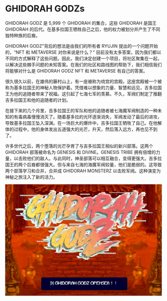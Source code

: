 # GHIDORAH GODZs

GHIDORAH GODZ 是 5,999 个 GHIDORAH 的集合，这些 GHIDORAH 是国王 GHIDORAH 的后代。在基多拉国王牺牲自己之后，他的权力被划分并产生了不同独特种族的后裔。 

GHIDORAH GODZ”背后的想法是由我们的所有者 RYUJIN 提出的一个问题开始的，“NFT 和 METAVERSE 对你来说是什么？” 目前没有太多答案，因为我们都以不同的方式解释了这些问题。因此，我们决定创建一个项目，将社区聚集在一起，以解决这些棘手问题的未知答案。在我们的社区和路线图的帮助下，我们相信我们将能够对什么是 GHIDORAH GODZ NFT 和 METAVERSE 有自己的答案。

很久很久以前，在雄伟的藤村山上，有一座被称为琉宫的宫殿。这座宫殿被一个被称为基多拉国王的神秘人物保护着。凭借难以想象的力量、智慧和远见，吉多拉国王为他的追随者带来了祝福。这引起了七海七军的羡慕。不久，军阀们制定了推翻吉多拉国王和他的追随者的计划。

在接下来的几个月里，吉多拉国王的军队和他的追随者被七海魔军阀制造的一种未知的有毒病毒慢慢消灭了。随着基多拉的光环逐渐消失，军阀发动了最后的进攻，导致基多拉国王坠入深渊。在一场巨大的爆炸中，吉多拉国王牺牲了自己。在他解体的过程中，他的身体发出五道强大的光芒，升天，然后落入远方，再也见不到了。

 

许多世代之后，两个堕落的光芒孕育了与吉多拉国王相似的新兴部落。这两个 GHIDORAH 部落被命名为 GENESIS 和 DIVINE。GENESIS TRIBE 拥有倍增的力量，以击败他们的敌人。与此同时，神圣部落可以相互融合，变得更强大。吉多拉国王的两个后裔都很强大。但与来自七海的海魔军阀较量，他们是脆弱的。这导致两个部落学习和合并，合并成 GHIDORAH MONSTERZ 以击败军阀。这种演变为神秘之旅注入了新的活力。

![game](1661501818952.png)
